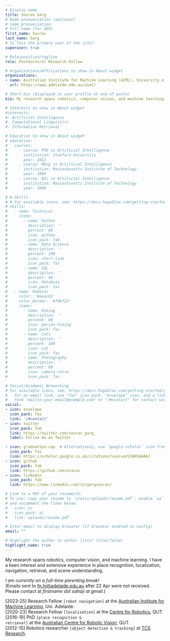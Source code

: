 ```yaml
---
# Display name
title: Sourav Garg
# Name pronunciation (optional)
# name_pronunciation:
# Full name (for SEO)
first_name: Sourav
last_name: Garg
# Is this the primary user of the site?
superuser: true

# Role/position/tagline
role: Postdoctoral Research Fellow

# Organizations/Affiliations to show in About widget
organizations:
- name: Australian Institute for Machine Learning (AIML), University of Adelaide, Australia
  url: https://www.adelaide.edu.au/aiml/

# Short bio (displayed in user profile at end of posts)
bio: My research spans robotics, computer vision, and machine learning. I have a keen interest and extensive experience in place recognition, localization, navigation, retrieval, and scene understanding.

# Interests to show in About widget
#interests:
#- Artificial Intelligence
#- Computational Linguistics
#- Information Retrieval

# Education to show in About widget
# education:
#   courses:
#     - course: PhD in Artificial Intelligence
#       institution: Stanford University
#       year: 2012
#     - course: MEng in Artificial Intelligence
#       institution: Massachusetts Institute of Technology
#       year: 2009
#     - course: BSc in Artificial Intelligence
#       institution: Massachusetts Institute of Technology
#       year: 2008

# # Skills
# # For available icons, see: https://docs.hugoblox.com/getting-started/page-builder/#icons
# skills:
#   - name: Technical
#     items:
#       - name: Python
#         description: ''
#         percent: 80
#         icon: python
#         icon_pack: fab
#       - name: Data Science
#         description: ''
#         percent: 100
#         icon: chart-line
#         icon_pack: fas
#       - name: SQL
#         description: ''
#         percent: 40
#         icon: database
#         icon_pack: fas
#   - name: Hobbies
#     color: '#eeac02'
#     color_border: '#f0bf23'
#     items:
#       - name: Hiking
#         description: ''
#         percent: 60
#         icon: person-hiking
#         icon_pack: fas
#       - name: Cats
#         description: ''
#         percent: 100
#         icon: cat
#         icon_pack: fas
#       - name: Photography
#         description: ''
#         percent: 80
#         icon: camera-retro
#         icon_pack: fas

# Social/Academic Networking
# For available icons, see: https://docs.hugoblox.com/getting-started/page-builder/#icons
#   For an email link, use "fas" icon pack, "envelope" icon, and a link in the
#   form "mailto:your-email@example.com" or "/#contact" for contact widget.
social:
- icon: envelope
  icon_pack: fas
  link: '/#contact'
- icon: twitter
  icon_pack: fab
  link: https://twitter.com/sourav_garg_
  label: Follow me on Twitter

- icon: graduation-cap  # Alternatively, use `google-scholar` icon from `ai` icon pack
  icon_pack: fas
  link: https://scholar.google.co.uk/citations?user=oVS3HHIAAAAJ
- icon: github
  icon_pack: fab
  link: https://github.com/oravus
- icon: linkedin
  icon_pack: fab
  link: https://www.linkedin.com/in/gargsourav/

# Link to a PDF of your resume/CV.
# To use: copy your resume to `static/uploads/resume.pdf`, enable `ai` icons in `params.yaml`, 
# and uncomment the lines below.
# - icon: cv
#   icon_pack: ai
#   link: uploads/resume.pdf

# Enter email to display Gravatar (if Gravatar enabled in Config)
email: ""

# Highlight the author in author lists? (true/false)
highlight_name: true
---
```


My research spans robotics, computer vision, and machine learning. I have a keen interest and extensive experience in place recognition, localization, navigation, retrieval, and scene understanding.

*I am currently on a full-time parenting break!* 
<br>
(Emails sent to fn.ln@adelaide.edu.au after 22 Apr were not received. Please contact at *firstname dot sahaji at gmail*.)

[2023-25] Research Fellow <code>[robot navigation]</code> at the [Australian Institute for Machine Learning](https://www.adelaide.edu.au/aiml/), Uni. Adelaide.
<br>
[2020-23] Research Fellow <code>[localisation]</code> at the [Centre for Robotics](https://www.qut.edu.au/research/centre-for-robotics/), QUT. 
<br>
[2016-19] PhD <code>[place recognition & retrieval]</code> at the [Australian Centre for Robotic Vision](https://en.wikipedia.org/wiki/Australian_Centre_for_Robotic_Vision), QUT.
<br>
[2012-15] Robotics researcher <code>[object detection & tracking]</code> at [TCS Research](https://www.tcs.com/what-we-do/research).

<!-- I led robot navigation research at the [Australian Institute for Machine Learning](https://www.adelaide.edu.au/aiml/), University of Adelaide, with Prof. [Ian Reid](https://scholar.google.com.au/citations?user=ATkNLcQAAAAJ&hl=en) and Dr [Feras Dayoub](https://ferasdayoub.com/). Previously, I was the lead research fellow at [QUT's Perception & Localisation](https://research.qut.edu.au/qcr/perception-localisation/) research program, following on from my PhD at the [Australian Centre for Robotic Vision](https://en.wikipedia.org/wiki/Australian_Centre_for_Robotic_Vision), advised by Prof. [Michael Milford](https://www.qut.edu.au/about/our-people/academic-profiles/michael.milford) and Prof. [Niko Suenderhauf](https://nikosuenderhauf.github.io/). Before PhD, I worked as a robotics researcher in industry at [TCS Research](https://www.tcs.com/what-we-do/research) with Dr [Swagat Kumar](https://sites.google.com/site/swagatkumar/home), following my graduation from [Thapar University](https://www.thapar.edu/). I work closely with Prof. [Madhava Krishna](https://robotics.iiit.ac.in/), IIITH, India. -->